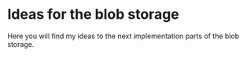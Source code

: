 # Ideas for the blob storage

Here you will find my ideas to the next implementation parts of the blob storage.


